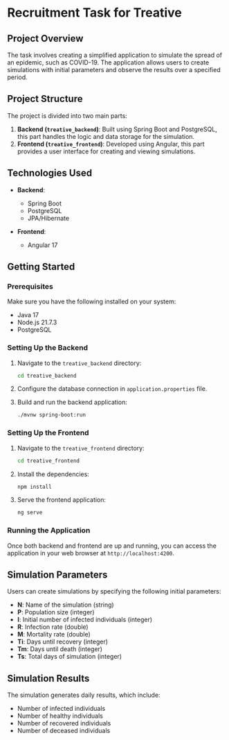 # Recruitment Task for Treative

## Project Overview

The task involves creating a simplified application to simulate the spread of an epidemic, such as COVID-19. The application allows users to create simulations with initial parameters and observe the results over a specified period.

## Project Structure

The project is divided into two main parts:

1. **Backend (`treative_backend`)**: Built using Spring Boot and PostgreSQL, this part handles the logic and data storage for the simulation.
2. **Frontend (`treative_frontend`)**: Developed using Angular, this part provides a user interface for creating and viewing simulations.

## Technologies Used

- **Backend**:
  - Spring Boot
  - PostgreSQL
  - JPA/Hibernate

- **Frontend**:
  - Angular 17

## Getting Started

### Prerequisites

Make sure you have the following installed on your system:

- Java 17
- Node.js 21.7.3
- PostgreSQL

### Setting Up the Backend

1. Navigate to the `treative_backend` directory:

    ```bash
    cd treative_backend
    ```

2. Configure the database connection in `application.properties` file.

3. Build and run the backend application:

    ```bash
    ./mvnw spring-boot:run
    ```

### Setting Up the Frontend

1. Navigate to the `treative_frontend` directory:

    ```bash
    cd treative_frontend
    ```

2. Install the dependencies:

    ```bash
    npm install
    ```

3. Serve the frontend application:

    ```bash
    ng serve
    ```

### Running the Application

Once both backend and frontend are up and running, you can access the application in your web browser at `http://localhost:4200`.

## Simulation Parameters

Users can create simulations by specifying the following initial parameters:

- **N**: Name of the simulation (string)
- **P**: Population size (integer)
- **I**: Initial number of infected individuals (integer)
- **R**: Infection rate (double)
- **M**: Mortality rate (double)
- **Ti**: Days until recovery (integer)
- **Tm**: Days until death (integer)
- **Ts**: Total days of simulation (integer)

## Simulation Results

The simulation generates daily results, which include:

- Number of infected individuals
- Number of healthy individuals
- Number of recovered individuals
- Number of deceased individuals

